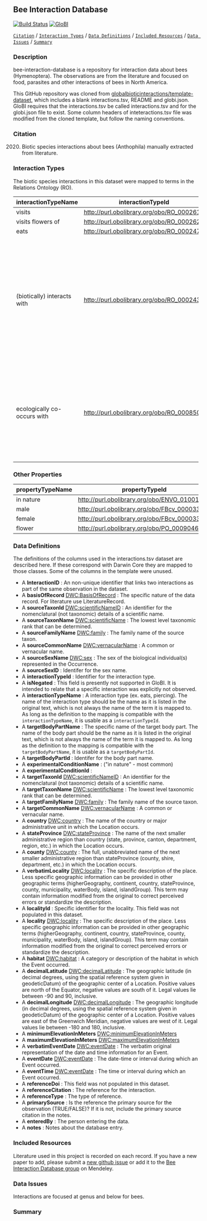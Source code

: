 ## Bee Interaction Database

[![Build Status](https://travis-ci.org/seltmann/bee-interaction-database.svg)](https://travis-ci.org/seltmann/bee-interaction-database)  [![GloBI](http://api.globalbioticinteractions.org/interaction.svg?accordingTo=globi:seltmann/bee-interaction-database)](http://globalbioticinteractions.org/?accordingTo=globi:seltmann/bee-interaction-database) 

[```Citation```](#Citation) / [```Interaction Types```](#interaction-types) / [```Data Definitions```](#data-definitions) / [```Included Resources```](#included-resources) /  [```Data Issues```](#data-issues) / [```Summary```](#summary)


### Description

bee-interaction-database is a repository for interaction data about bees (Hymenoptera). The observations are from the literature and focused on food, parasites and other interactions of bees in North America.

This GitHub repository was cloned from [globalbioticinteractions/template-dataset](https://github.com/globalbioticinteractions/template-dataset), which includes a blank interactions.tsv, README and globi.json. GloBI requires that the interactions.tsv be called interactions.tsv and for the globi.json file to exist. Some column headers of inteteractions.tsv file was modified from the cloned template, but follow the naming conventions.

### Citation

2020. Biotic species interactions about bees (Anthophila) manually extracted from literature.


### Interaction Types

The biotic species interactions in this dataset were mapped to terms in the Relations Ontology (RO).

interactionTypeName | interactionTypeId | description
--- | --- | --- |
visits | http://purl.obolibrary.org/obo/RO_0002618 |
visits flowers of | http://purl.obolibrary.org/obo/RO_0002622 |
eats | http://purl.obolibrary.org/obo/RO_0002470 |
(biotically) interacts with | http://purl.obolibrary.org/obo/RO_0002437 | An interaction relationship in which at least one of the partners is an organism and the other is either an organism or an abiotic entity with which the organism interacts.
ecologically co-occurs with | http://purl.obolibrary.org/obo/RO_0008506 | An interaction relationship describing organisms that often occur together at the same time and space or in the same environment.


### Other Properties

propertyTypeName | propertyTypeId
--- | --- |
in nature | http://purl.obolibrary.org/obo/ENVO_01001226
male | http://purl.obolibrary.org/obo/FBcv_0000333
female | http://purl.obolibrary.org/obo/FBcv_0000334
flower | http://purl.obolibrary.org/obo/PO_0009046

 
### Data Definitions

The definitions of the columns used in the interactions.tsv dataset are described here. If these correspond with Darwin Core they are mapped to those classes. Some of the columns in the template were unused.

  * A **InteractionID** : An non-unique identifier that links two interactions as part of the same observation in the dataset.
  * A **basisOfRecord** [DWC:BasisOfRecord](http://rs.tdwg.org/dwc/terms/basisOfRecord) : The specific nature of the data record. For literature use LiteratureRecord.
  * A **sourceTaxonId** [DWC:scientificNameID](http://rs.tdwg.org/dwc/terms/scientificNameID) : An identifier for the nomenclatural (not taxonomic) details of a scientific name.
  * A **sourceTaxonName** [DWC:scientificName](http://rs.tdwg.org/dwc/terms/scientificName) : The lowest level taxonomic rank that can be determined.
  * A **sourceFamilyName** [DWC:family](http://rs.tdwg.org/dwc/terms/family) : The family name of the source taxon.
  * A **sourceCommonName** [DWC:vernacularName](http://rs.tdwg.org/dwc/terms/Taxon) : A common or vernacular name.
  * A **sourceSexName** [DWC:sex](http://rs.tdwg.org/dwc/terms/sex) : The sex of the biological individual(s) represented in the Occurrence.
  * A **sourceSexID**  : Identifer for the sex name.
  * A **interactionTypeId** : Identifier for the interaction type.
  * A **isNegated** : This field is presently not supported in GloBI. It is intended to relate that a specific interaction was explicitly not observed.
  * A **interactionTypeName** : A interaction type (ex. eats, piercing). The name of the interaction type should be the name as it is listed in the original text, which is not always the name of the term it is mapped to. As long as the definition to the mapping is compatible with the ```interactionTypeName```, it is usable as a ```interactionTypeId```.
  * A **targetBodyPartName**  : The specific name of the target body part. The name of the body part should be the name as it is listed in the original text, which is not always the name of the term it is mapped to. As long as the definition to the mapping is compatible with the ```targetBodyPartName```, it is usable as a ```targetBodyPartId```.
  * A **targetBodyPartId**  : Identifer for the body part name.
  * A **experimentalConditionName**  : ("in nature" - most common)
  * A **experimentalConditionId** : 
  * A **targetTaxonId** [DWC:scientificNameID](http://rs.tdwg.org/dwc/terms/scientificNameID) : An identifier for the nomenclatural (not taxonomic) details of a scientific name.
  * A **targetTaxonName** [DWC:scientificName](http://rs.tdwg.org/dwc/terms/scientificName) : The lowest level taxonomic rank that can be determined.
  * A **targetFamilyName** [DWC:family](http://rs.tdwg.org/dwc/terms/family) : The family name of the source taxon.
  * A **targetCommonName** [DWC:vernacularName](http://rs.tdwg.org/dwc/terms/Taxon) : A common or vernacular name.
  * A **country** [DWC:country](http://rs.tdwg.org/dwc/terms/country) : The name of the country or major administrative unit in which the Location occurs.
  * A **stateProvince** [DWC:stateProvince](http://rs.tdwg.org/dwc/terms/stateProvince) : The name of the next smaller administrative region than country (state, province, canton, department, region, etc.) in which the Location occurs.
  * A **county** [DWC:county](http://rs.tdwg.org/dwc/terms/county) : The full, unabbreviated name of the next smaller administrative region than stateProvince (county, shire, department, etc.) in which the Location occurs.
  * A **verbatimLocality** [DWC:locality](http://rs.tdwg.org/dwc/terms/verbatimLocality) : The specific description of the place. Less specific geographic information can be provided in other geographic terms (higherGeography, continent, country, stateProvince, county, municipality, waterBody, island, islandGroup). This term may contain information modified from the original to correct perceived errors or standardize the description.
  * A **localityId** : Specific identifier for the locality. This field was not populated in this dataset.
  * A **locality** [DWC:locality](http://rs.tdwg.org/dwc/terms/locality) : The specific description of the place. Less specific geographic information can be provided in other geographic terms (higherGeography, continent, country, stateProvince, county, municipality, waterBody, island, islandGroup). This term may contain information modified from the original to correct perceived errors or standardize the description.
  * A **habitat** [DWC:habitat](http://rs.tdwg.org/dwc/terms/habitat) : A category or description of the habitat in which the Event occurred.
  * A **decimalLatitude** [DWC:decimalLatitude](http://rs.tdwg.org/dwc/terms/decimalLatitude) : 	The geographic latitude (in decimal degrees, using the spatial reference system given in geodeticDatum) of the geographic center of a Location. Positive values are north of the Equator, negative values are south of it. Legal values lie between -90 and 90, inclusive.
  * A **decimalLongitude** [DWC:decimalLongitude](http://rs.tdwg.org/dwc/terms/decimalLongitude) : The geographic longitude (in decimal degrees, using the spatial reference system given in geodeticDatum) of the geographic center of a Location. Positive values are east of the Greenwich Meridian, negative values are west of it. Legal values lie between -180 and 180, inclusive.
  * A **minimumElevationInMeters** [DWC:minimumElevationInMeters](http://rs.tdwg.org/dwc/terms/minimumElevationInMeters)
  * A **maximumElevationInMeters** [DWC:maximumElevationInMeters](http://rs.tdwg.org/dwc/terms/maximumElevationInMeters)
  * A **verbatimEventDate** [DWC:eventDate](http://rs.tdwg.org/dwc/terms/verbatimEventDate) : The verbatim original representation of the date and time information for an Event.
  * A **eventDate** [DWC:eventDate](http://rs.tdwg.org/dwc/terms/eventDate) : The date-time or interval during which an Event occurred.
  * A **eventTime** [DWC:eventDate](http://rs.tdwg.org/dwc/terms/eventTime) : The time or interval during which an Event occurred.
  * A **referenceDoi** : This field was not populated in this dataset.
  * A **referenceCitation**  : The reference for the interaction.
  * A **referenceType**  : The type of reference.
  * A **primarySource**  : Is the reference the primary source for the observation (TRUE/FALSE)? If it is not, include the primary source citation in the notes.  
  * A **enteredBy**  : The person entering the data.
  * A **notes**  : Notes about the database entry.


### Included Resources
Literature used in this project is recorded on each record. If you have a new paper to add, please submit a [new github issue](https://github.com/seltmann/bee-interaction-database/issues/new) or add it to the [Bee Interaction Database group](https://www.mendeley.com/community/bee-interaction-database/) on Mendeley.


### Data Issues
Interactions are focused at genus and below for bees.



### Summary
